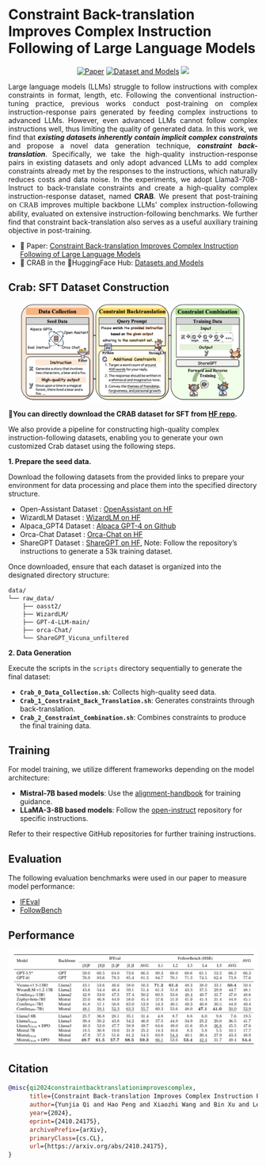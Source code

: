 # Constraint Back-translation Improves Complex Instruction Following of Large Language Models
<p align="center">
    <a href="https://arxiv.org/abs/2410.24175"><img alt="Paper" src="https://img.shields.io/badge/📖-Paper-orange"></a>
    <a href="https://huggingface.co/collections/THU-KEG/crab-672474f5ba8200630b57f884"><img alt="Dataset and Models" src="https://img.shields.io/badge/🤗 HuggingFace-Dataset and Models-green"></a>
    <a href="https://github.com/THU-KEG"><img src="https://img.shields.io/badge/THU-KEG_Group-blueviolet"></a>
</p>

<p align="justify">
Large language models (LLMs) struggle to follow instructions with complex constraints in format, length, etc. Following the conventional instruction-tuning practice, previous works conduct post-training on complex instruction-response pairs generated by feeding complex instructions to advanced LLMs. However, even advanced LLMs cannot follow complex instructions well, thus limiting the quality of generated data. In this work, we find that <b><i>existing datasets inherently contain implicit complex constraints</i></b> and propose a novel data generation technique, <b><i>constraint back-translation</i></b>. Specifically, we take the high-quality instruction-response pairs in existing datasets and only adopt advanced LLMs to add complex constraints already met by the responses to the instructions, which naturally reduces costs and data noise. In the experiments, we adopt Llama3-70B-Instruct to back-translate constraints and create a high-quality complex instruction-response dataset, named <b>CRAB</b>. We present that post-training on <font face="Verdana">CRAB</font> improves multiple backbone LLMs' complex instruction-following ability, evaluated on extensive instruction-following benchmarks. We further find that constraint back-translation also serves as a useful auxiliary training objective in post-training.

- 📖 Paper: [Constraint Back-translation Improves Complex Instruction Following of Large Language Models](https://arxiv.org/abs/2410.24175)
- 🦀 CRAB in the 🤗HuggingFace Hub: [Datasets and Models](https://huggingface.co/collections/THU-KEG/crab-672474f5ba8200630b57f884)
</p>


## Crab: SFT Dataset Construction
<p align="center">
<img src="assets/pipeline.png" width="90%">
</p>

🌟**You can directly download the CRAB dataset for SFT from [HF repo](https://huggingface.co/datasets/THU-KEG/Crab-SFT).**

We also provide a pipeline for constructing high-quality complex instruction-following datasets, enabling you to generate your own customized Crab dataset using the following steps.

**1. Prepare the seed data.**

Download the following datasets from the provided links to prepare your environment for data processing and place them into the specified directory structure.

- Open-Assistant Dataset  : [OpenAssistant on HF](https://huggingface.co/datasets/OpenAssistant/oasst2)
- WizardLM Dataset  : [WizardLM on HF](https://huggingface.co/datasets/WizardLMTeam/WizardLM_evol_instruct_V2_196k/tree/main)
- Alpaca_GPT4 Dataset  : [Alpaca GPT-4 on Github](https://github.com/Instruction-Tuning-with-GPT-4/GPT-4-LLM?tab=readme-ov-file#data-release)
- Orca-Chat Dataset  : [Orca-Chat on HF](https://huggingface.co/datasets/shahules786/orca-chat?row=0)
- ShareGPT Dataset  : [ShareGPT on HF](https://huggingface.co/datasets/anon8231489123/ShareGPT_Vicuna_unfiltered), Note: Follow the repository’s instructions to generate a 53k training dataset.

Once downloaded, ensure that each dataset is organized into the designated directory structure:

```plaintext
data/
└── raw_data/
    ├── oasst2/
    ├── WizardLM/
    ├── GPT-4-LLM-main/
    ├── orca-Chat/
    └── ShareGPT_Vicuna_unfiltered
```

**2. Data Generation**

Execute the scripts in the `scripts` directory sequentially to generate the final dataset:

- **`Crab_0_Data_Collection.sh`**: Collects high-quality seed data.
- **`Crab_1_Constraint_Back_Translation.sh`**: Generates constraints through back-translation.
- **`Crab_2_Constraint_Combination.sh`**: Combines constraints to produce the final training data.


## Training
For model training, we utilize different frameworks depending on the model architecture:

- **Mistral-7B based models**: Use the [alignment-handbook](https://github.com/huggingface/alignment-handbook) for training guidance.
- **LLaMA-3-8B based models**: Follow the [open-instruct](https://github.com/allenai/open-instruct) repository for specific instructions.

Refer to their respective GitHub repositories for further training instructions.
## Evaluation

The following evaluation benchmarks were used in our paper to measure model performance:

- [IFEval](https://github.com/google-research/google-research/tree/master/instruction_following_eval)
- [FollowBench](https://github.com/YJiangcm/FollowBench)

## Performance
<p align="center">
<img src="assets/performance.png" width="100%">
</p>



## Citation
```bibtex
@misc{qi2024constraintbacktranslationimprovescomplex,
      title={Constraint Back-translation Improves Complex Instruction Following of Large Language Models}, 
      author={Yunjia Qi and Hao Peng and Xiaozhi Wang and Bin Xu and Lei Hou and Juanzi Li},
      year={2024},
      eprint={2410.24175},
      archivePrefix={arXiv},
      primaryClass={cs.CL},
      url={https://arxiv.org/abs/2410.24175}, 
}
```
